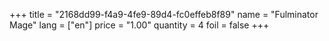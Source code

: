 +++
title = "2168dd99-f4a9-4fe9-89d4-fc0effeb8f89"
name = "Fulminator Mage"
lang = ["en"]
price = "1.00"
quantity = 4
foil = false
+++
